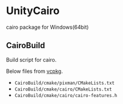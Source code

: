 # UnityCairo

cairo package for Windows(64bit)

## CairoBuild
Build script for cairo.

Below files from [vcpkg](https://github.com/Microsoft/vcpkg). 

* `CairoBuild/cmake/pixman/CMakeLists.txt`
* `CairoBuild/cmake/cairo/CMakeLists.txt`
* `CairoBuild/cmake/cairo/cairo-features.h`


